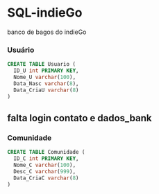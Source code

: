 # SQL-indieGo
banco de bagos do indieGo

### Usuário ###

```sql
CREATE TABLE Usuario (
  ID_U int PRIMARY KEY,
  Nome_U varchar(100),
  Data_Nasc varchar(8),
  Data_CriaU varchar(8)
)
```
falta login contato e dados_bank
-------------------------------------------------
### Comunidade

```sql
CREATE TABLE Comunidade (
  ID_C int PRIMARY KEY,
  Nome_C varchar(100),
  Desc_C varchar(999),
  Data_CriaC varchar(8)
)
```
